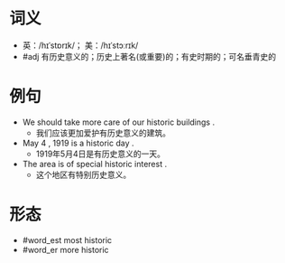# 词义
- 英：/hɪˈstɒrɪk/； 美：/hɪˈstɔːrɪk/
- #adj 有历史意义的；历史上著名(或重要)的；有史时期的；可名垂青史的
# 例句
- We should take more care of our historic buildings .
	- 我们应该更加爱护有历史意义的建筑。
- May 4 , 1919 is a historic day .
	- 1919年5月4日是有历史意义的一天。
- The area is of special historic interest .
	- 这个地区有特别历史意义。
# 形态
- #word_est most historic
- #word_er more historic
